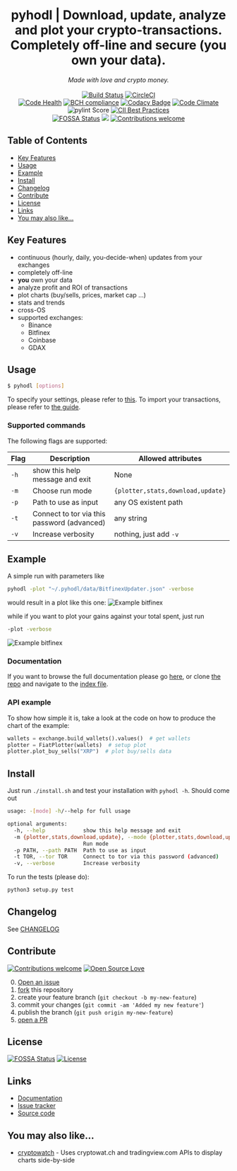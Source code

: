 <div align="center">
<h1>pyhodl | Download, update, analyze and plot your crypto-transactions. Completely off-line and secure (you own your data).</h1>
<em>Made with love and crypto money.</em></br></br>
</div>

<div align="center">
<a href="https://travis-ci.org/sirfoga/pyhodl"><img alt="Build Status" src="https://travis-ci.org/sirfoga/pyhodl.svg?branch=master"></a> <a href="https://circleci.com/gh/sirfoga/pyhodl"><img alt="CircleCI" src="https://circleci.com/gh/sirfoga/pyhodl.png"></a>
</div>

<div align="center">
<a href="https://landscape.io/github/sirfoga/pyhodl/master"><img alt="Code Health" src="https://landscape.io/github/sirfoga/pyhodl/master/landscape.svg?style=flat"></a> <a href="https://bettercodehub.com/"><img alt="BCH compliance" src="https://bettercodehub.com/edge/badge/sirfoga/pyhodl?branch=master"></a> <a href="https://www.codacy.com/app/sirfoga/pyhodl?utm_source=github.com&amp;amp;utm_medium=referral&amp;amp;utm_content=sirfoga/pyhodl&amp;amp;utm_campaign=Badge_Grade"><img alt="Codacy Badge" src="https://api.codacy.com/project/badge/Grade/1eff18395a134c9aa2d829fcb1f124bf"></a> <a href="https://codeclimate.com/github/sirfoga/pyhodl"><img alt="Code Climate" src="https://lima.codeclimate.com/github/sirfoga/pyhodl/badges/gpa.svg"></a> <img alt="pylint Score" src="https://mperlet.de/pybadge/badges/9.88.svg"> <a href="https://bestpractices.coreinfrastructure.org/projects/1544"><img alt="CII Best Practices" src="https://bestpractices.coreinfrastructure.org/projects/1544/badge"></a>
</div>

<div align="center">
<a href="https://app.fossa.io/projects/git%2Bhttps%3A%2F%2Fgithub.com%2Fsirfoga%2Fpyhal?ref=badge_shield"><img alt="FOSSA Status" src="https://app.fossa.io/api/projects/git%2Bhttps%3A%2F%2Fgithub.com%2Fsirfoga%2Fpyhal.svg?type=shield"></a> <a href="http://unlicense.org/"><img src="https://img.shields.io/badge/license-Unlicense-blue.svg"></a> <a href="https://github.com/sirfoga/pyhodl/issues"><img alt="Contributions welcome" src="https://img.shields.io/badge/contributions-welcome-brightgreen.svg?style=flat"></a>
</div>


## Table of Contents

- [Key Features](#key-features)
- [Usage](#usage)
- [Example](#example)
- [Install](#install)
- [Changelog](#changelog)
- [Contribute](#contribute)
- [License](#license)
- [Links](#links)
- [You may also like...](#you-may-also-like)

## Key Features

* continuous (hourly, daily, you-decide-when) updates from your exchanges
* completely off-line
* **you** own your data
* analyze profit and ROI of transactions
* plot charts (buy/sells, prices, market cap ...)
* stats and trends
* cross-OS
* supported exchanges:
    - Binance
    - Bitfinex
    - Coinbase
    - GDAX
    
## Usage

```bash
$ pyhodl [options]
```
To specify your settings, please refer to [this](WRITE_CONFIGS.md).
To import your transactions, please refer to [the guide](IMPORT_DATA.md).

### Supported commands

The following flags are supported:

| Flag | Description | Allowed attributes |
| --- | --- | --- |
| `-h` | show this help message and exit | None |
| `-m` | Choose run mode | `{plotter,stats,download,update}` |
| `-p` | Path to use as input | any OS existent path |
| `-t` | Connect to tor via this password (advanced) | any string |
| `-v` | Increase verbosity | nothing, just add `-v` |


## Example
A simple run with parameters like
```bash
pyhodl -plot "~/.pyhodl/data/BitfinexUpdater.json" -verbose
```
would result in a plot like this one:
![Example bitfinex](extra/buy_sells.jpg)

while if you want to plot your gains against your total spent, just run
```bash
-plot -verbose
```
![Example bitfinex](extra/crypto_fiat_balance.jpg)


### Documentation
If you want to browse the full documentation please go [here](https://sirfoga.github.io/pyhodl/), or clone [the repo](https://github.com/sirfoga/pyhodl) and navigate to the [index file](docs/index.html).


### API example
To show how simple it is, take a look at the code on how to produce the chart of the example:

```python
wallets = exchange.build_wallets().values()  # get wallets
plotter = FiatPlotter(wallets)  # setup plot
plotter.plot_buy_sells("XRP")  # plot buy/sells data
```


## Install
Just run `./install.sh` and test your installation with `pyhodl -h`. Should come out
```bash
usage: -[mode] -h/--help for full usage

optional arguments:
  -h, --help            show this help message and exit
  -m {plotter,stats,download,update}, --mode {plotter,stats,download,update}
                        Run mode
  -p PATH, --path PATH  Path to use as input
  -t TOR, --tor TOR     Connect to tor via this password (advanced)
  -v, --verbose         Increase verbosity
```
To run the tests (please do):
```bash
python3 setup.py test
```

## Changelog
See [CHANGELOG](https://github.com/sirfoga/pyhodl/blob/master/CHANGELOG.md)

## Contribute

[![Contributions welcome](https://img.shields.io/badge/contributions-welcome-brightgreen.svg?style=flat)](https://github.com/sirfoga/pyhodl/issues) [![Open Source Love](https://badges.frapsoft.com/os/v1/open-source.svg?v=103)](http://unlicense.org/)

0. [Open an issue](https://github.com/sirfoga/pyhodl/issues/new)
0. [fork](https://github.com/sirfoga/pyhodl/fork) this repository
0. create your feature branch (`git checkout -b my-new-feature`)
0. commit your changes (`git commit -am 'Added my new feature'`)
0. publish the branch (`git push origin my-new-feature`)
0. [open a PR](https://github.com/sirfoga/pyhodl/compare)


## License

[![FOSSA Status](https://app.fossa.io/api/projects/git%2Bhttps%3A%2F%2Fgithub.com%2Fsirfoga%2Fpyhodl.svg?type=shield)](https://app.fossa.io/projects/git%2Bhttps%3A%2F%2Fgithub.com%2Fsirfoga%2Fpyhodl?ref=badge_shield) [![License](https://img.shields.io/badge/license-Unlicense-blue.svg)](http://unlicense.org/)


## Links

* [Documentation](https://sirfoga.github.io/pyhodl)
* [Issue tracker](https://github.com/sirfoga/pyhodl/issues)
* [Source code](https://github.com/sirfoga/pyhodl)

## You may also like...

- [cryptowatch](https://sirfoga.github.io/cryptowatch/) - Uses cryptowat.ch and tradingview.com APIs to display charts side-by-side
